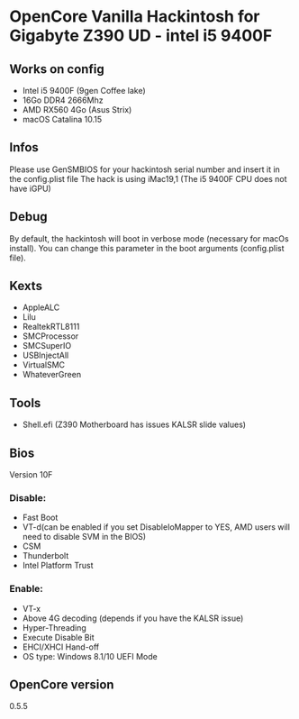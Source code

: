 # OpenCore Vanilla Hackintosh for Gigabyte Z390 UD - intel i5 9400F

## Works on config
- Intel i5 9400F (9gen Coffee lake)
- 16Go DDR4 2666Mhz
- AMD RX560 4Go (Asus Strix)
- macOS Catalina 10.15

## Infos

Please use GenSMBIOS for your hackintosh serial number and insert it in the config.plist file
The hack is using iMac19,1 (The i5 9400F CPU does not have iGPU)

## Debug

By default, the hackintosh will boot in verbose mode (necessary for macOs install).
You can change this parameter in the boot arguments (config.plist file).

## Kexts

- AppleALC
- Lilu
- RealtekRTL8111
- SMCProcessor
- SMCSuperIO
- USBInjectAll
- VirtualSMC
- WhateverGreen

## Tools

- Shell.efi (Z390 Motherboard has issues KALSR slide values)

## Bios

Version 10F

### Disable:
- Fast Boot
- VT-d(can be enabled if you set DisableIoMapper to YES, AMD users will need to disable SVM in the BIOS)
- CSM
- Thunderbolt
- Intel Platform Trust

### Enable:
- VT-x
- Above 4G decoding (depends if you have the KALSR issue)
- Hyper-Threading
- Execute Disable Bit
- EHCI/XHCI Hand-off
- OS type: Windows 8.1/10 UEFI Mode

## OpenCore version
0.5.5
